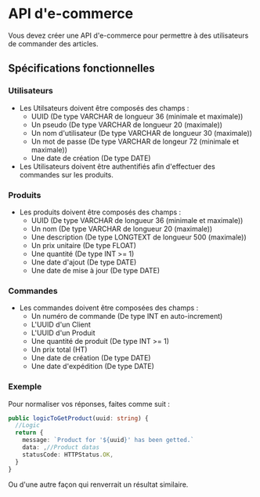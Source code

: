 # API d'e-commerce

Vous devez créer une API d'e-commerce pour permettre à des utilisateurs de commander des articles.

## Spécifications fonctionnelles

### Utilisateurs

- Les Utilsateurs doivent être composés des champs :
  - UUID (De type VARCHAR de longueur 36 (minimale et maximale))
  - Un pseudo (De type VARCHAR de longueur 20 (maximale))
  - Un nom d'utilisateur (De type VARCHAR de longueur 30 (maximale))
  - Un mot de passe (De type VARCHAR de longeur 72 (minimale et maximale))
  - Une date de création (De type DATE)
- Les Utilisateurs doivent être authentifiés afin d'effectuer des commandes sur les produits.

### Produits

- Les produits doivent être composés des champs :
  - UUID (De type VARCHAR de longueur 36 (minimale et maximale))
  - Un nom (De type VARCHAR de longueur 20 (maximale))
  - Une description (De type LONGTEXT de longueur 500 (maximale))
  - Un prix unitaire (De type FLOAT)
  - Une quantité (De type INT >= 1)
  - Une date d'ajout (De type DATE)
  - Une date de mise à jour (De type DATE)

### Commandes

- Les commandes doivent être composées des champs :
  - Un numéro de commande (De type INT en auto-increment)
  - L'UUID d'un Client
  - L'UUID d'un Produit
  - Une quantité de produit (De type INT >= 1)
  - Un prix total (HT)
  - Une date de création (De type DATE)
  - Une date d'expédition (De type DATE)

### Exemple

Pour normaliser vos réponses, faites comme suit :

```ts
public logicToGetProduct(uuid: string) {
  //Logic
  return {
    message: `Product for '${uuid}' has been getted.`
    data: ,//Product datas
    statusCode: HTTPStatus.OK,
  }
}
```

Ou d'une autre façon qui renverrait un résultat similaire.